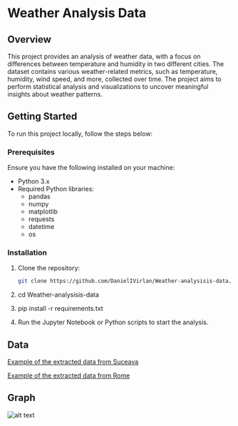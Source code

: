 # Weather Analysis Data

## Overview

This project provides an analysis of weather data, with a focus on differences between temperature and humidity in two different cities. The dataset contains various weather-related metrics, such as temperature, humidity, wind speed, and more, collected over time. The project aims to perform statistical analysis and visualizations to uncover meaningful insights about weather patterns.

## Getting Started

To run this project locally, follow the steps below:

### Prerequisites

Ensure you have the following installed on your machine:

- Python 3.x
- Required Python libraries:
  - pandas
  - numpy
  - matplotlib
  - requests
  - datetime
  - os

### Installation

1. Clone the repository:
   ```bash
   git clone https://github.com/DanielIVirlan/Weather-analysisis-data.git
   

2. cd Weather-analysisis-data


3. pip install -r requirements.txt


4. Run the Jupyter Notebook or Python scripts to start the analysis.


## Data

[Example of the extracted data from Suceava](data/Suceava.csv)

[Example of the extracted data from Rome](data/Rome.csv)


## Graph

![alt text](docs/image.png)



